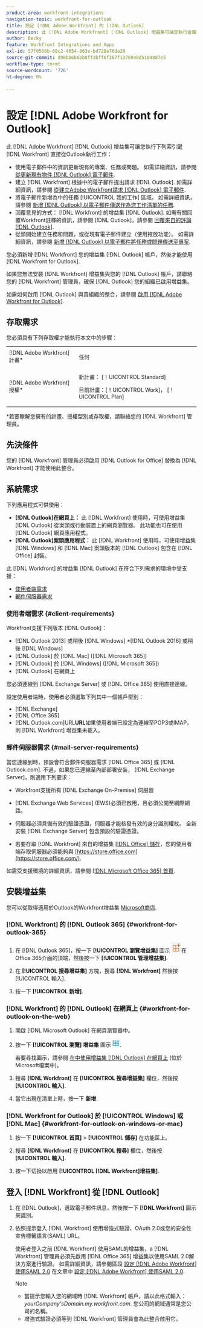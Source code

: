 ```yaml
---
product-area: workfront-integrations
navigation-topic: workfront-for-outlook
title: 設定 [!DNL Adobe Workfront] 的 [!DNL Outlook]
description: 此 [!DNL Adobe Workfront] [!DNL Outlook] 增益集可讓您執行金鑰 [!DNL Workfront] 直接從Outlook執行工作。
author: Becky
feature: Workfront Integrations and Apps
exl-id: 57f0560b-68c2-4654-863e-bd728e76da29
source-git-commit: d98bb6b6bb8ff3bff6f367f1376948d5104887e5
workflow-type: tm+mt
source-wordcount: '726'
ht-degree: 0%

---
```


# 設定 [!DNL Adobe Workfront for Outlook]

<!-- Audited: 12/2023 -->

此 [!DNL Adobe Workfront] [!DNL Outlook] 增益集可讓您執行下列索引鍵 [!DNL Workfront] 直接從Outlook執行工作：

* 使用電子郵件中的資訊更新現有的專案、任務或問題。 如需詳細資訊，請參閱 [從更新現有物件 [!DNL Outlook] 電子郵件](../../workfront-integrations-and-apps/using-workfront-with-outlook/update-an-existing-object-from-an-outlook-email.md).
* 建立 [!DNL Workfront] 根據中的電子郵件提出請求 [!DNL Outlook]. 如需詳細資訊，請參閱 [從建立Adobe Workfront請求 [!DNL Outlook] 電子郵件](../../workfront-integrations-and-apps/using-workfront-with-outlook/create-a-wf-request-from-an-outlook-email.md).
* 將電子郵件新增為中的任務 [!UICONTROL 我的工作] 區域。 如需詳細資訊，請參閱 [新增 [!DNL Outlook] 以電子郵件傳送作為您工作清單的任務](../../workfront-integrations-and-apps/using-workfront-with-outlook/add-outlook-email-as-task-to-your-work-list.md).
* 回覆意見的方式： [!DNL Workfront] 的增益集 [!DNL Outlook]. 如需有關回覆Workfront註釋的資訊，請參閱 [!DNL Outlook]，請參閱 [回覆來自的評論 [!DNL Outlook]](../../workfront-integrations-and-apps/using-workfront-with-outlook/reply-to-a-comment-from-outlook.md).
* 從頭開始建立任務和問題，或從現有電子郵件建立（使用拖放功能）。 如需詳細資訊，請參閱 [新增 [!DNL Outlook] 以電子郵件將任務或問題傳送至專案](../../workfront-integrations-and-apps/using-workfront-with-outlook/add-outlook-email-to-project-as-task-or-issue.md).

您必須新增 [!DNL Workfront] 您的增益集 [!DNL Outlook] 帳戶，然後才能使用 [!DNL Workfront for Outlook].

如果您無法安裝 [!DNL Workfront] 增益集與您的 [!DNL Outlook] 帳戶，請聯絡您的 [!DNL Workfront] 管理員，確保 [!DNL Outlook] 您的組織已啟用增益集。

如需如何啟用 [!DNL Outlook] 與貴組織的整合，請參閱 [啟用 [!DNL Adobe Workfront for Outlook]](../../administration-and-setup/configure-integrations/enable-workfront-for-outlook.md).

## 存取需求

您必須具有下列存取權才能執行本文中的步驟：

<table style="table-layout:auto"> 
 <col> 
 <col> 
 <tbody> 
  <tr> 
   <td role="rowheader">[!DNL Adobe Workfront] 計畫*</td> 
   <td> <p>任何</p> </td> 
  </tr> 
  <tr> 
   <td role="rowheader">[!DNL Adobe Workfront] 授權*</td> 
   <td> 
   <p>新計畫： [！UICONTROL Standard]</p> 
   <p>目前計畫：[！UICONTROL Work]， [！UICONTROL Plan]</p> </td> 
  </tr> 
 </tbody> 
</table>

&#42;若要瞭解您擁有的計畫、授權型別或存取權，請聯絡您的 [!DNL Workfront] 管理員。

## 先決條件

您的 [!DNL Workfront] 管理員必須啟用 [!DNL Outlook for Office] 替換為 [!DNL Workfront] 才能使用此整合。

## 系統需求

下列應用程式可供使用：

* **[!DNL Outlook]在網頁上：** 此 [!DNL Workfront] 使用時，可使用增益集 [!DNL Outlook] 從案頭或行動裝置上的網頁瀏覽器。 此功能也可在使用 [!DNL Outlook] 網頁應用程式。
* **[!DNL Outlook]案頭應用程式：** 此 [!DNL Workfront] 使用時，可使用增益集 [!DNL Windows] 和 [!DNL Mac] 案頭版本的 [!DNL Outlook] 包含在 [!DNL Office] 封裝。

此 [!DNL Workfront] 的增益集 [!DNL Outlook] 在符合下列需求的環境中受支援：

* [使用者端需求](#client-requirements-client-requirements)
* [郵件伺服器需求](#mail-server-requirements-mail-server-requirements)

### 使用者端需求 {#client-requirements}

Workfront支援下列版本 [!DNL Outlook]：

* [!DNL Outlook 2013] 或稍後 [!DNL Windows]
*[!DNL  Outlook 2016] 或稍後 [!DNL Windows]
* [!DNL Outlook] 於 [!DNL Mac] ([!DNL Microsoft 365])
* [!DNL Outlook] 於 [!DNL Windows] ([!DNL Microsoft 365])
* [!DNL Outlook] 在網頁上

您必須連線到 [!DNL Exchange Server] 或 [!DNL Office 365] 使用直接連線。

設定使用者端時，使用者必須選取下列其中一個帳戶型別：

* [!DNL Exchange]
* [!DNL Office 365]
* [!DNL Outlook.com]&#x200B;URL **&#x200B;URL**&#x200B;如&#x200B;果使用者端已設定為連線至POP3或IMAP，則 [!DNL Workfront] 增益集未載入。

### 郵件伺服器需求 {#mail-server-requirements}

當您連線到時，預設會符合郵件伺服器需求 [!DNL Office 365] 或 [!DNL Outlook.com]. 不過，如果您已連線至內部部署安裝， [!DNL Exchange Server]，則適用下列要求：

* Workfront支援所有 [!DNL Exchange On-Premise] 伺服器
* [!DNL Exchange Web Services] (EWS)必須已啟用，且必須公開至網際網路。
* 伺服器必須具備有效的驗證憑證，伺服器才能核發有效的身分識別權杖。 全新安裝 [!DNL Exchange Server] 包含預設的驗證憑證。

  <!--this used to be here but Dev asked for it to be taken out - logged issue for editing this article on 4-26-2023: For more information, see [Digital certificates and encryption in [!DNL Exchange 2016]](https://technet.microsoft.com/en-us/library/dd351044(v=exchg.160).aspx) and [Set-AuthConfig](https://technet.microsoft.com/en-us/library/jj215766(v=exchg.160).aspx).-->

* 若要存取 [!DNL Workfront] 來自的增益集 [[!DNL Office] 儲存](https://store.office.com/)，您的使用者端存取伺服器必須能夠與  [https://store.office.com](https://store.office.com/).

如需受支援環境的詳細資訊，請參閱 [[!DNL Microsoft Office 365] 首頁](https://products.office.com/en-us/office-365-home).

## 安裝增益集

您可以從取得適用於Outlook的Workfront增益集 [Microsoft商店](https://appsource.microsoft.com/en-us/product/office/WA104380943?tab=Overview).

### [!DNL Workfront] 的 [!DNL Outlook 365] {#workfront-for-outlook-365}

1. 在 [!DNL Outlook 365]，按一下 **[!UICONTROL 瀏覽增益集]** 圖示 ![](assets/outlook-add-in-26x26.png)在Office 365介面的頂端，然後按一下 **[!UICONTROL 管理增益集]**.

1. 在 **[!UICONTROL 搜尋增益集]** 方塊，搜尋 **[!DNL Workfront]** 然後按 [!UICONTROL 輸入].

1. 按一下 **[!UICONTROL 新增]**.

### [!DNL Workfront] 的 [!DNL Outlook] 在網頁上 {#workfront-for-outlook-on-the-web}

1. 開啟 [!DNL Microsoft Outlook] 在網頁瀏覽器中。
1. 按一下 **[!UICONTROL 瀏覽] 增益集** 圖示 ![](assets/outlook-add-in-web-version-20x20.png).

   若要尋找圖示，請參閱 [在中使用增益集 [!DNL Outlook] 在網頁上](https://support.microsoft.com/en-us/office/using-add-ins-in-outlook-on-the-web-8f2ce816-5df4-44a5-958c-f7f9d6dabdce#bkmk_addaddinsicon) (位於Microsoft檔案中)。

1. 搜尋 **[!DNL Workfront]** 在 **[!UICONTROL 搜尋增益集]** 欄位，然後按 **[!UICONTROL 輸入]**.

1. 當它出現在清單上時，按一下 **新增**.

### [!DNL Workfront for Outlook] 於 [!UICONTROL Windows] 或 [!DNL Mac] {#workfront-for-outlook-on-windows-or-mac}

1. 按一下 **[!UICONTROL 首頁]** > **[!UICONTROL 儲存]** 在功能區上。

1. 搜尋 **[!DNL Workfront]** 在 **[!UICONTROL 搜尋]** 欄位，然後按 **[!UICONTROL 輸入]**.

1. 按一下切換以啟用 **[!UICONTROL [!DNL Workfront]增益集]**.

## 登入 [!DNL Workfront] 從 [!DNL Outlook]

1. 在 [!DNL Outlook]，選取電子郵件訊息，然後按一下 **[!DNL Workfront]** 圖示來識別。
1. 依照提示登入 [!DNL Workfront] 使用增強式驗證、OAuth 2.0或您的安全性宣告標籤語言(SAML) URL。

   使用者登入之前 [!DNL Workfront] 使用SAML的增益集，a [!DNL Workfront] 管理員必須先啟用 [!DNL Office 365] 增益集以使用SAML 2.0解決方案進行驗證。 如需詳細資訊，請參閱區段 [設定 [!DNL Adobe Workfront] 使用SAML 2.0](../../administration-and-setup/add-users/single-sign-on/configure-workfront-saml-2.md#enable-saml-with-office-365) 在文章中 [設定 [!DNL Adobe Workfront] 使用SAML 2.0](../../administration-and-setup/add-users/single-sign-on/configure-workfront-saml-2.md).

   >[!NOTE]
   >
   >* 當提示您輸入您的網域時 [!DNL Workfront] 帳戶，請以此格式輸入： *yourCompany&#39;sDomain.my.workfront.com*. 您公司的網域通常是您公司的名稱。
   >* 增強式驗證必須等到 [!DNL Workfront] 管理員會為此整合啟用它。

